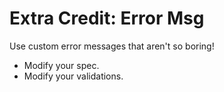 # Extra Credit: Error Msg

Use custom error messages that aren't so boring!
  - Modify your spec.
  - Modify your validations.
